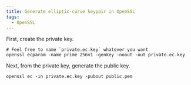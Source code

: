```yaml
---
title: Generate elliptic-curve keypair in OpenSSL
tags:
  - OpenSSL
---
```


First, create the private key.

```shell
# Feel free to name `private.ec.key` whatever you want
openssl ecparam -name prime 256v1 -genkey -noout -out private.ec.key
```

Next, from the private key, generate the public key.

```shell
openssl ec -in private.ec.key -pubout public.pem
```
